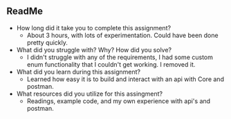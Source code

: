 ## ReadMe
- How long did it take you to complete this assignment?
  - About 3 hours, with lots of experimentation. Could have been done pretty quickly.
- What did you struggle with? Why? How did you solve?
  - I didn't struggle with any of the requirements, I had some custom enum functionality that I couldn't get working.  I removed it.
- What did you learn during this assignment?
  - Learned how easy it is to build and interact with an api with Core and postman.
- What resources did you utilize for this assingment?
  - Readings, example code, and my own experience with api's and postman.
